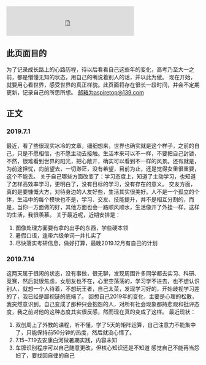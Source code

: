 <iframe frameborder="0" border="1" 
   marginwidth="0" marginheight="0" 
   width=333 height=77 
   src="http://music.163.com/song/1297376983/?userid=590854430">
</iframe>


## 此页面目的
   为了记录成长路上的心路历程，待以后看看自己这些年的变化，高考乃至大一之前，都是懵懂无知的状态，用自己的嘴说着别人的话，并以此为傲。
   现在开始，就要用心看世界，感受世界的真正样貌。此页面将存在很长一段时间，并会不定期更新，记录自己的所思所想。
   邮箱为aspiretop@139.com
## 正文
### 2019.7.1
   最近，看了些很现实冰冷的文章，细细想来，世界也确实就是这个样子，之前的自己，只是不愿相信，也不愿主动去接触。生活本来可以不一样，不要把自己封锁，不然，很难看到世界的阳光，把心敞开，确实可以看到不一样的风景。还有就是，为前途担忧，向前望去，一切渺茫，没有希望，目前为止，还是觉得女里很重要，这个不能丢。
   关于自己哪些方面改变了：学习态度上，知道了主动学习，也知道了怎样高效率学习，更明白了，没有目标的学习，没有存在的意义。
   交友方面，真的是要慷慨大方，对待身边的人友好些，生活其实很美好。人不是一个孤立的个体，生活中的每个模块也不是，学习、交友、技能提升，并不是相互分割的，而是，当你一方面做的好，其他方面也会一路顺风顺水，生活像开了外挂一样，这样的生活，我很羡慕。
   关于最近呢，近期安排是：
   1. 图像处理方面要有拿的出手的东西，学些硬本领
   2. 暑假口语，连带六级单词一并扎实了
   3. 尽快落实考研信息，做好打算，最晚2019.12月有自己的计划
   
### 2019.7.14
   这两天属于很闲的状态，没有事做，很无聊，发现周围许多同学都去实习、科研、竞赛，然后就很焦虑，女朋友也不在，心里空荡荡的，学习学不进去，也不想认识别人，就想一个人待着，不想玩王者，自己太菜，发现学习好的，开始歧视学习差的了，我已经是鄙视链的底端了。
   回想自己2019年的变化，主要是心理的松散，我突然意识到，自己变成了那种只会抱怨的人，对所有社会现象都持悲观和批评态度，我之前对他的这种态度其实很反感，然而现在真的变成了这样。
   最近现状：
   1. 双创周上了外教的课程，听不懂，学了5天的矩阵运算，自己注意力不能集中了，只能保持前50分钟的热度，然后就没心情了。
   2. 7.15~7.19去安康白河做暑期实践，内容未知
   3. 车牌识别程序可以自己随意更改，但核心知识还是不知道
   感觉自己不能再当怨妇了，要找回自律的自己

